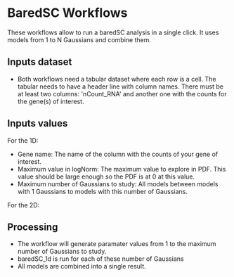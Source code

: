 # BaredSC Workflows

These workflows allow to run a baredSC analysis in a single click. It uses models from 1 to N Gaussians and combine them.

## Inputs dataset

- Both workflows need a tabular dataset where each row is a cell. The tabular needs to have a header line with column names. There must be at least two columns: 'nCount_RNA' and another one with the counts for the gene(s) of interest.

## Inputs values

For the 1D:

- Gene name: The name of the column with the counts of your gene of interest.
- Maximum value in logNorm: The maximum value to explore in PDF. This value should be large enough so the PDF is at 0 at this value.
- Maximum number of Gaussians to study: All models between models with 1 Gaussians to models with this number of Gaussians.

For the 2D:


## Processing

- The workflow will generate paramater values from 1 to the maximum number of Gaussians to study.
- baredSC_1d is run for each of these number of Gaussians
- All models are combined into a single result.
